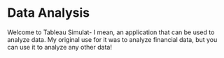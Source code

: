 # Data Analysis

Welcome to Tableau Simulat- I mean, an application that can be used to analyze data. My original use for it was to analyze financial data, but you can use it to analyze any other data!
